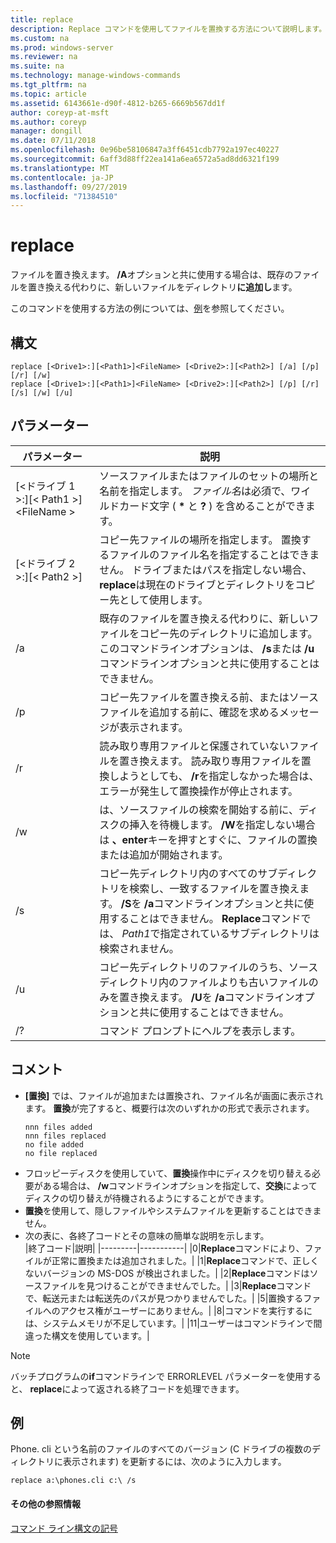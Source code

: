```yaml
---
title: replace
description: Replace コマンドを使用してファイルを置換する方法について説明します。
ms.custom: na
ms.prod: windows-server
ms.reviewer: na
ms.suite: na
ms.technology: manage-windows-commands
ms.tgt_pltfrm: na
ms.topic: article
ms.assetid: 6143661e-d90f-4812-b265-6669b567dd1f
author: coreyp-at-msft
ms.author: coreyp
manager: dongill
ms.date: 07/11/2018
ms.openlocfilehash: 0e96be58106847a3ff6451cdb7792a197ec40227
ms.sourcegitcommit: 6aff3d88ff22ea141a6ea6572a5ad8dd6321f199
ms.translationtype: MT
ms.contentlocale: ja-JP
ms.lasthandoff: 09/27/2019
ms.locfileid: "71384510"
---
```

# <a name="replace"></a>replace



ファイルを置き換えます。 **/A**オプションと共に使用する場合は、既存のファイルを置き換える代わりに、新しいファイルをディレクトリ**に追加し**ます。

このコマンドを使用する方法の例については、[例](#BKMK_examples)を参照してください。

## <a name="syntax"></a>構文

```
replace [<Drive1>:][<Path1>]<FileName> [<Drive2>:][<Path2>] [/a] [/p] [/r] [/w] 
replace [<Drive1>:][<Path1>]<FileName> [<Drive2>:][<Path2>] [/p] [/r] [/s] [/w] [/u] 
```

## <a name="parameters"></a>パラメーター

|パラメーター|説明|
|---------|-----------|
|[\<ドライブ 1 >:][\< Path1 >] \<FileName >|ソースファイルまたはファイルのセットの場所と名前を指定します。 *ファイル名*は必須で、ワイルドカード文字 ( **&#42;** と **?** ) を含めることができます。|
|[\<ドライブ 2 >:][\< Path2 >]|コピー先ファイルの場所を指定します。 置換するファイルのファイル名を指定することはできません。 ドライブまたはパスを指定しない場合、 **replace**は現在のドライブとディレクトリをコピー先として使用します。|
|/a|既存のファイルを置き換える代わりに、新しいファイルをコピー先のディレクトリに追加します。 このコマンドラインオプションは、 **/s**または **/u**コマンドラインオプションと共に使用することはできません。|
|/p|コピー先ファイルを置き換える前、またはソースファイルを追加する前に、確認を求めるメッセージが表示されます。|
|/r|読み取り専用ファイルと保護されていないファイルを置き換えます。 読み取り専用ファイルを置換しようとしても、 **/r**を指定しなかった場合は、エラーが発生して置換操作が停止されます。|
|/w|は、ソースファイルの検索を開始する前に、ディスクの挿入を待機します。 **/W**を指定しない場合は **、enter**キーを押すとすぐに、ファイルの置換または追加が開始されます。|
|/s|コピー先ディレクトリ内のすべてのサブディレクトリを検索し、一致するファイルを置き換えます。 **/S**を **/a**コマンドラインオプションと共に使用することはできません。 **Replace**コマンドでは、 *Path1*で指定されているサブディレクトリは検索されません。|
|/u|コピー先ディレクトリのファイルのうち、ソースディレクトリ内のファイルよりも古いファイルのみを置き換えます。 **/U**を **/a**コマンドラインオプションと共に使用することはできません。|
|/?|コマンド プロンプトにヘルプを表示します。|

## <a name="remarks"></a>コメント

- **[置換]** では、ファイルが追加または置換され、ファイル名が画面に表示されます。 **置換**が完了すると、概要行は次のいずれかの形式で表示されます。  
  ```
  nnn files added
  nnn files replaced
  no file added
  no file replaced
  ```  
- フロッピーディスクを使用していて、**置換**操作中にディスクを切り替える必要がある場合は、 **/w**コマンドラインオプションを指定して、**交換**によってディスクの切り替えが待機されるようにすることができます。
- **置換**を使用して、隠しファイルやシステムファイルを更新することはできません。
- 次の表に、各終了コードとその意味の簡単な説明を示します。  
  |終了コード|説明|
  |---------|-----------|
  |0|**Replace**コマンドにより、ファイルが正常に置換または追加されました。|
  |1|**Replace**コマンドで、正しくないバージョンの MS-DOS が検出されました。|
  |2|**Replace**コマンドはソースファイルを見つけることができませんでした。|
  |3|**Replace**コマンドで、転送元または転送先のパスが見つかりませんでした。|
  |5|置換するファイルへのアクセス権がユーザーにありません。|
  |8|コマンドを実行するには、システムメモリが不足しています。|
  |11|ユーザーはコマンドラインで間違った構文を使用しています。|

> [!NOTE]
> バッチプログラムの**if**コマンドラインで ERRORLEVEL パラメーターを使用すると、 **replace**によって返される終了コードを処理できます。

## <a name="BKMK_examples"></a>例

Phone. cli という名前のファイルのすべてのバージョン (C ドライブの複数のディレクトリに表示されます) を更新するには、次のように入力します。

`replace a:\phones.cli c:\ /s`

#### <a name="additional-references"></a>その他の参照情報

[コマンド ライン構文の記号](command-line-syntax-key.md)